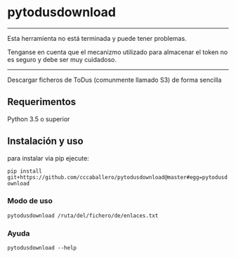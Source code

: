 # pytodusdownload


***

Esta herramienta no está terminada y puede tener problemas. 

Tenganse en cuenta que el mecanizmo utilizado para almacenar 
el token no es seguro y debe ser muy cuidadoso.

***

Descargar ficheros de ToDus (comunmente llamado S3) de forma sencilla

## Requerimentos

Python 3.5 o superior

## Instalación y uso

para instalar via pip ejecute:

`pip install git+https://github.com/cccaballero/pytodusdownload@master#egg=pytodusdownload`


### Modo de uso

```shell
pytodusdownload /ruta/del/fichero/de/enlaces.txt
```

### Ayuda

```shell
pytodusdownload --help
```
